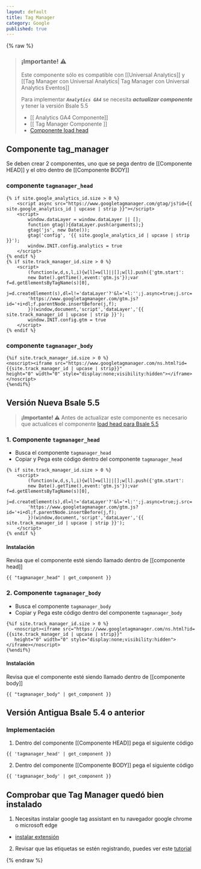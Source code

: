 ```yaml
---
layout: default
title: Tag Manager
category: Google
published: true
---
```

{% raw %}

> ### ¡Importante! ⚠
> Este componente sólo es compatible con [[Universal Analytics]] y [[Tag Manager con Universal Analytics| Tag Manager con Universal Analytics Eventos]]
>
> Para implementar _**`Analytics GA4`**_ se necesita _**actualizar componente**_ y tener la versión Bsale 5.5
> - [[ Analytics GA4 Componente]]
> - [[ Tag Manager Componente ]]
> - [Componente load head](load-json-Bsale#load-head-para-bsale-55)

## Componente tag_manager 

Se deben crear 2 componentes, uno que se pega dentro de [[Componente HEAD]] y el otro dentro de [[Componente BODY]]

### componente `tagmanager_head`

```django
{% if site.google_analytics_id.size > 0 %}
    <script async src="https://www.googletagmanager.com/gtag/js?id={{ site.google_analytics_id | upcase | strip }}"></script>
    <script>
        window.dataLayer = window.dataLayer || [];
        function gtag(){dataLayer.push(arguments);}
        gtag('js', new Date());
        gtag('config', '{{ site.google_analytics_id | upcase | strip }}');
        window.INIT.config.analytics = true
    </script>
{% endif %}
{% if site.track_manager_id.size > 0 %}
    <script>
        (function(w,d,s,l,i){w[l]=w[l]||[];w[l].push({'gtm.start':
        new Date().getTime(),event:'gtm.js'});var f=d.getElementsByTagName(s)[0],
        j=d.createElement(s),dl=l!='dataLayer'?'&l='+l:'';j.async=true;j.src=
        'https://www.googletagmanager.com/gtm.js?id='+i+dl;f.parentNode.insertBefore(j,f);
        })(window,document,'script','dataLayer','{{ site.track_manager_id | upcase | strip }}');
        window.INIT.config.gtm = true
    </script>
{% endif %}
```
### componente `tagmanager_body`

```django
{%if site.track_manager_id.size > 0 %}
<noscript><iframe src="https://www.googletagmanager.com/ns.html?id={{site.track_manager_id | upcase | strip}}"
height="0" width="0" style="display:none;visibility:hidden"></iframe></noscript>
{%endif%}
```

## Versión Nueva Bsale 5.5

> **¡Importante! ⚠**
> Antes de actualizar este componente es necesario que actualices el componente [load head para Bsale 5.5](load-json-Bsale#load-head-para-bsale-55)

### 1. Componente `tagmanager_head`

- Busca el componente `tagmanager_head`
- Copiar y Pega este código dentro del componente `tagmanager_head`

```liquid
{% if site.track_manager_id.size > 0 %}
    <script>
        (function(w,d,s,l,i){w[l]=w[l]||[];w[l].push({'gtm.start':
        new Date().getTime(),event:'gtm.js'});var f=d.getElementsByTagName(s)[0],
        j=d.createElement(s),dl=l!='dataLayer'?'&l='+l:'';j.async=true;j.src=
        'https://www.googletagmanager.com/gtm.js?id='+i+dl;f.parentNode.insertBefore(j,f);
        })(window,document,'script','dataLayer','{{ site.track_manager_id | upcase | strip }}');
    </script>
{% endif %}
```
#### Instalación 
Revisa que el componente esté siendo llamado dentro de [[componente head]]

```liquid
{{ "tagmanager_head" | get_component }}
```

### 2. Componente `tagmanager_body`

- Busca el componente `tagmanager_body`
- Copiar y Pega este código dentro del componente `tagmanager_body`

```liquid
{%if site.track_manager_id.size > 0 %}
   <noscript><iframe src="https://www.googletagmanager.com/ns.html?id={{site.track_manager_id | upcase | strip}}"
   height="0" width="0" style="display:none;visibility:hidden"></iframe></noscript>
{%endif%}
```
#### Instalación 
Revisa que el componente esté siendo llamado dentro de [[componente body]]

```liquid
{{ "tagmanager_body" | get_component }}
```

## Versión Antigua Bsale 5.4 o anterior 

### Implementación

1. Dentro del componente [[Componente HEAD]] pega el siguiente código 

```liquid
{{ 'tagmanager_head' | get_component }}
```

2. Dentro del componente [[Componente BODY]] pega el siguiente código

```liquid
{{ 'tagmanager_body' | get_component }}
```

## Comprobar que Tag Manager quedó bien instalado 

1. Necesitas instalar google tag assistant en tu navegador google chrome o microsoft edge
- [instalar extensión](https://chrome.google.com/webstore/detail/tag-assistant-legacy-by-g/kejbdjndbnbjgmefkgdddjlbokphdefk?hl=es)

2. Revisar que las etiquetas se estén registrando, puedes ver este [tutorial](https://support.google.com/analytics/answer/1008083?hl=es)

{% endraw %}